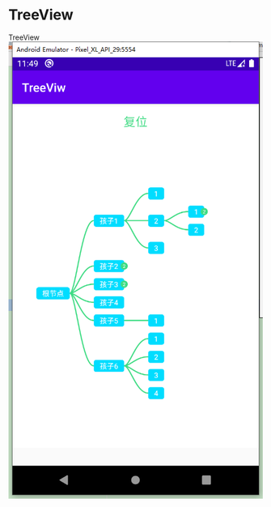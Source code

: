 # TreeView
TreeView
![image](https://github.com/txh-1988/TreeView/blob/master/showUI/1583941832(1).jpg)
